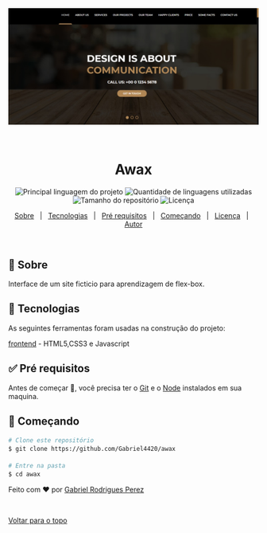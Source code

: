 <div align="center" id="top"> 
  <img src="HomeApp.jpeg" alt="Awax" />

  &#xa0;

  <!-- <a href="https://awax.netlify.com">Demo</a> -->
</div>

<h1 align="center">Awax</h1>

<p align="center">
  <img alt="Principal linguagem do projeto" src="https://img.shields.io/github/languages/top/Gabriel4420/awax?color=56BEB8">

  <img alt="Quantidade de linguagens utilizadas" src="https://img.shields.io/github/languages/count/Gabriel4420/awax?color=56BEB8">

  <img alt="Tamanho do repositório" src="https://img.shields.io/github/repo-size/Gabriel4420/awax?color=56BEB8">

  <img alt="Licença" src="https://img.shields.io/github/license/Gabriel4420/awax?color=56BEB8">

  <!-- <img alt="Github issues" src="https://img.shields.io/github/issues/Gabriel4420/awax?color=56BEB8" /> -->

  <!-- <img alt="Github forks" src="https://img.shields.io/github/forks/Gabriel4420/awax?color=56BEB8" /> -->

  <!-- <img alt="Github stars" src="https://img.shields.io/github/stars/Gabriel4420/awax?color=56BEB8" /> -->
</p>

<!-- Status -->

<!-- <h4 align="center"> 
	🚧  Awax 🚀 Em construção...  🚧
</h4> 

<hr> -->

<p align="center">
  <a href="#dart-sobre">Sobre</a> &#xa0; | &#xa0; 
  <a href="#rocket-tecnologias">Tecnologias</a> &#xa0; | &#xa0;
  <a href="#white_check_mark-pré-requesitos">Pré requisitos</a> &#xa0; | &#xa0;
  <a href="#checkered_flag-começando">Começando</a> &#xa0; | &#xa0;
  <a href="#memo-licença">Licença</a> &#xa0; | &#xa0;
  <a href="https://github.com/Gabriel4420" target="_blank">Autor</a>
</p>

<br>

## :dart: Sobre ##

Interface de um site ficticio para aprendizagem de flex-box.



## :rocket: Tecnologias ##

As seguintes ferramentas foram usadas na construção do projeto:

[frontend](https://www.w3schools.com) - HTML5,CSS3 e Javascript

## :white_check_mark: Pré requisitos ##

Antes de começar :checkered_flag:, você precisa ter o [Git](https://git-scm.com) e o [Node](https://nodejs.org/en/) instalados em sua maquina.

## :checkered_flag: Começando ##

```bash
# Clone este repositório
$ git clone https://github.com/Gabriel4420/awax

# Entre na pasta
$ cd awax

```



Feito com :heart: por <a href="https://github.com/Gabriel4420" target="_blank">Gabriel Rodrigues Perez</a>

&#xa0;

<a href="#top">Voltar para o topo</a>

